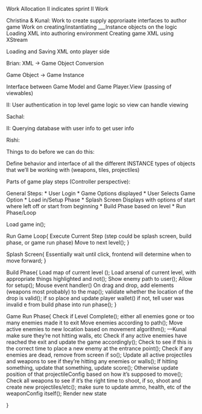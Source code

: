 Work Allocation II indicates sprint II Work

Christina & Kunal: 
Work to create supply approriaate interfaces to author game
Work on creating/instantiating ___Instance objects on the logic 
Loading XML into authoring environment
Creating game XML using XStream

Loading and Saving XML onto player side

Brian: XML -> Game Object Conversion

Game Object -> Game Instance

Interface between Game Model and Game Player.View (passing of viewables)

II: User authentication in top level game logic so view can handle viewing

Sachal:

II: Querying database with user info to get user info

Rishi:






Things to do before we can do this:

Define behavior and interface of all the different INSTANCE types of objects that we’ll be working with (weapons, tiles, projectiles)

Parts of game play steps (Controller perspective):

General Steps:
	* User Login
	* Game Options displayed
	* User Selects Game Option
	* Load in/Setup Phase
	* Splash Screen Displays with options of start where left off or start from beginning
	* Build Phase based on level
	* Run Phase/Loop

Load game in();


Run Game Loop{
	Execute Current Step (step could be splash screen, build phase, or game run phase)
	Move to next level();
}

Splash Screen{
	Essentially wait until click, frontend will determine when to move forward;
}

Build Phase{
	Load map of current level ();
	Load arsenal of current level, with appropriate things highlighted and not();
	Show enemy path to user();
	Allow for setup();
	Mouse event handler()
		On drag and drop, add elements (weapons most probably) to the map();
		    validate whether the location of the drop is valid();
		        if so place and update player wallet()
		        if not, tell user was invalid
	 e from build phase into run phase();
}


Game Run Phase{
	Check if Level Complete();
		either all enemies gone or too many enemies made it to exit
	Move enemies according to path();
		Move active enemies to new location based on movement algorithm();  —Kunal
		make sure they’re not hitting walls, etc
		Check if any active enemies have reached the exit and update the game accordingly();
		Check to see if this is the correct time to place a new enemy at the entrance point();
	Check if any enemies are dead, remove from screen if so();
	Update all active projectiles and weapons to see if they’re hitting any enemies or walls();
		If hitting something, update that something, update score();
		Otherwise update position of that projectileConfig based on how it’s supposed to move();
	Check all weapons to see if it’s the right time to shoot, if so, shoot and create new projectiles/etc();
		make sure to update ammo, health, etc of the weaponConfig itself();
	Render new state

}